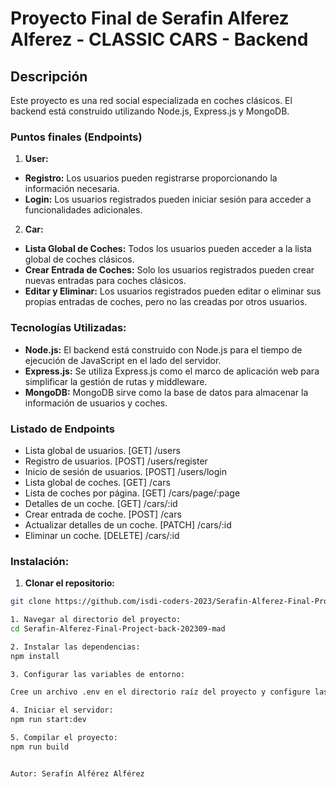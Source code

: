 # Proyecto Final de Serafin Alferez Alferez - CLASSIC CARS - Backend

## Descripción

Este proyecto es una red social especializada en coches clásicos. El backend está construido utilizando Node.js, Express.js y MongoDB.

### Puntos finales (Endpoints)

1. **User:**
  - **Registro:** Los usuarios pueden registrarse proporcionando la información necesaria.
  - **Login:** Los usuarios registrados pueden iniciar sesión para acceder a funcionalidades adicionales.

2. **Car:**
  - **Lista Global de Coches:** Todos los usuarios pueden acceder a la lista global de coches clásicos.
  - **Crear Entrada de Coches:** Solo los usuarios registrados pueden crear nuevas entradas para coches clásicos.
  - **Editar y Eliminar:** Los usuarios registrados pueden editar o eliminar sus propias entradas de coches, pero no las creadas por otros usuarios.

### Tecnologías Utilizadas:

- **Node.js:** El backend está construido con Node.js para el tiempo de ejecución de JavaScript en el lado del servidor.
- **Express.js:** Se utiliza Express.js como el marco de aplicación web para simplificar la gestión de rutas y middleware.
- **MongoDB:** MongoDB sirve como la base de datos para almacenar la información de usuarios y coches.

### Listado de Endpoints

- Lista global de usuarios. [GET] /users
- Registro de usuarios. [POST] /users/register
- Inicio de sesión de usuarios. [POST] /users/login
- Lista global de coches. [GET] /cars
- Lista de coches por página. [GET] /cars/page/:page
- Detalles de un coche. [GET] /cars/:id
- Crear entrada de coche. [POST] /cars
- Actualizar detalles de un coche. [PATCH] /cars/:id
- Eliminar un coche. [DELETE] /cars/:id

### Instalación:

1. **Clonar el repositorio:**

  ```bash
  git clone https://github.com/isdi-coders-2023/Serafin-Alferez-Final-Project-back-202309-mad

1. Navegar al directorio del proyecto:
  cd Serafin-Alferez-Final-Project-back-202309-mad

2. Instalar las dependencias:
  npm install

3. Configurar las variables de entorno:

Cree un archivo .env en el directorio raíz del proyecto y configure las variables de entorno necesarias. Consulte el archivo .env.sample para obtener una lista de las variables requeridas.

4. Iniciar el servidor:
  npm run start:dev

5. Compilar el proyecto:
  npm run build


Autor: Serafín Alférez Alférez
